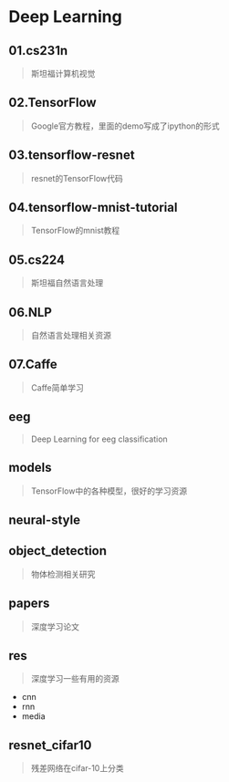 # Deep Learning

## 01.cs231n
> 斯坦福计算机视觉

## 02.TensorFlow
> Google官方教程，里面的demo写成了ipython的形式

## 03.tensorflow-resnet
> resnet的TensorFlow代码

## 04.tensorflow-mnist-tutorial
> TensorFlow的mnist教程

## 05.cs224
> 斯坦福自然语言处理

## 06.NLP
> 自然语言处理相关资源

## 07.Caffe
> Caffe简单学习

## eeg
> Deep Learning for eeg classification

## models
> TensorFlow中的各种模型，很好的学习资源

## neural-style

## object_detection
> 物体检测相关研究

## papers
> 深度学习论文

## res
> 深度学习一些有用的资源

+ cnn
+ rnn
+ media

## resnet_cifar10
> 残差网络在cifar-10上分类
